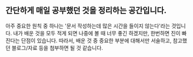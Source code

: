## 간단하게 매일 공부했던 것을 정리하는 공간입니다.

아주 중요한 원칙 중 하나는 '문서 작성하는데 많은 시간을 들이지 않는다'라는 것입니다.
내가 배운 것을 모두 적게 되면 나중에 볼 때 너무 좋긴 하겠지만, 한번하면 진이 빠진다는 단점이 있습니다.
따라서, 배운 것 중 중요한 부분에 대해서만 서술하고, 참고했던 블로그/자료 등을 첨부하면 될 것 같습니다.
